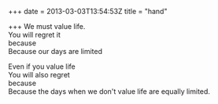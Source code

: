 +++
date = 2013-03-03T13:54:53Z
title = "hand"

+++ 
We must value life.   
You will regret it   
because   
Because our days are limited   
   
Even if you value life   
You will also regret   
because   
Because the days when we don't value life are equally limited.